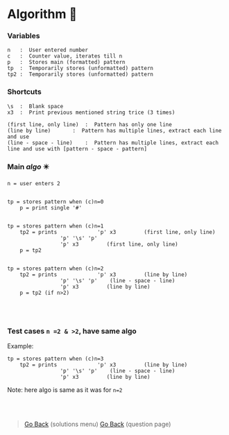 # Algorithm :scroll:


### Variables
```
n   :  User entered number
c   :  Counter value, iterates till n
p   :  Stores main (formatted) pattern
tp  :  Temporarily stores (unformatted) pattern
tp2 :  Temporarily stores (unformatted) pattern 
```

### Shortcuts
```
\s  :  Blank space
x3  :  Print previous mentioned string trice (3 times)

(first line, only line)  :  Pattern has only one line
(line by line)		 :  Pattern has multiple lines, extract each line and use
(line - space - line)	 :  Pattern has multiple lines, extract each line and use with [pattern - space - pattern]
```


### Main ___algo___ :eight_pointed_black_star:
```
n = user enters 2


tp = stores pattern when (c)n=0
	p = print single '#'


tp = stores pattern when (c)n=1
	tp2 = prints             'p' x3 		(first line, only line)
		  		 'p' '\s' 'p' 
		  		 'p' x3			(first line, only line)
	p = tp2


tp = stores pattern when (c)n=2
	tp2 = prints             'p' x3 		(line by line)
		  		 'p' '\s' 'p' 	 (line - space - line)
		  		 'p' x3			(line by line) 
	p = tp2 (if n>2)

```

<br><br>


### Test cases `n =2 & >2`, have same algo
Example:
```
tp = stores pattern when (c)n=3
	tp2 = prints             'p' x3 		(line by line)
		  		 'p' '\s' 'p' 	 (line - space - line)
		  		 'p' x3			(line by line) 
```
Note: here algo is same as it was for `n=2`



<br><br>

> [Go Back](/../../sierpinski_carpet/solutions.md) (solutions menu)
> [Go Back](/../../sierpinski_carpet/README.md) (question page)
